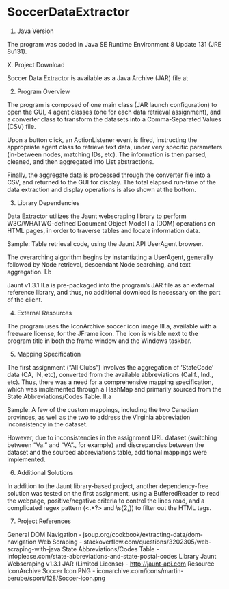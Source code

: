 # SoccerDataExtractor

1. Java Version

The program was coded in Java SE Runtime Environment 8 Update 131 (JRE 8u131).

X. Project Download

Soccer Data Extractor is available as a Java Archive (JAR) file at

2. Program Overview

The program is composed of one main class (JAR launch configuration) to open the GUI, 4 agent classes (one for each data retrieval assignment), and a converter class to transform the datasets into a Comma-Separated Values (CSV) file.

Upon a button click, an ActionListener event is fired, instructing the appropriate agent class to retrieve text data, under very specific parameters (in-between nodes, matching IDs, etc). The information is then parsed, cleaned, and then aggregated into List abstractions.

Finally, the aggregate data is processed through the converter file into a CSV, and returned to the GUI for display. The total elapsed run-time of the data extraction and display operations is also shown at the bottom. 

3. Library Dependencies

Data Extractor utilizes the Jaunt webscraping library to perform W3C/WHATWG-defined Document Object Model I.a (DOM) operations on HTML pages, in order to traverse tables and locate information data. 

Sample: Table retrieval code, using the Jaunt API UserAgent browser.

The overarching algorithm begins by instantiating a UserAgent, generally followed by Node retrieval, descendant Node searching, and text aggregation. I.b

Jaunt v1.3.1 II.a is pre-packaged into the program’s JAR file as an external reference library, and thus, no additional download is necessary on the part of the client.

4. External Resources

The program uses the IconArchive soccer icon image III.a, available with a freeware license, for the JFrame icon. The icon is visible next to the program title in both the frame window and the Windows taskbar. 

5. Mapping Specification

The first assignment (“All Clubs”) involves the aggregation of ‘StateCode’ data (CA, IN, etc), converted from the available abbreviations (Calif., Ind., etc). Thus, there was a need for a comprehensive mapping specification, which was implemented through a HashMap and primarily sourced from the State Abbreviations/Codes Table.  II.a

Sample: A few of the custom mappings, including the two Canadian provinces, 
as well as the two to address the Virginia abbreviation inconsistency in the dataset.

However, due to inconsistencies in the assignment URL dataset (switching between “Va.” and “VA”., for example) and discrepancies between the dataset and the sourced abbreviations table, additional mappings were implemented. 

6. Additional Solutions

In addition to the Jaunt library-based project, another dependency-free solution was tested on the first assignment, using a BufferedReader to read the webpage, positive/negative criteria to control the lines read, and a complicated regex pattern (<.*?> and \\s{2,}) to filter out the HTML tags. 

7. Project References

General
DOM Navigation - jsoup.org/cookbook/extracting-data/dom-navigation
Web Scraping - stackoverflow.com/questions/3202305/web-scraping-with-java
State Abbreviations/Codes Table - infoplease.com/state-abbreviations-and-state-postal-codes 
Library
Jaunt Webscraping v1.3.1 JAR (Limited License) - http://jaunt-api.com 
Resource
IconArchive Soccer Icon PNG - iconarchive.com/icons/martin-berube/sport/128/Soccer-icon.png
